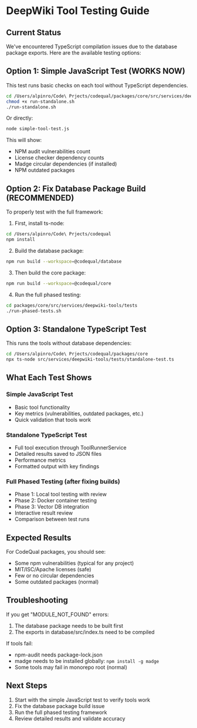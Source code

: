 # DeepWiki Tool Testing Guide

## Current Status
We've encountered TypeScript compilation issues due to the database package exports. Here are the available testing options:

## Option 1: Simple JavaScript Test (WORKS NOW)
This test runs basic checks on each tool without TypeScript dependencies.

```bash
cd /Users/alpinro/Code\ Prjects/codequal/packages/core/src/services/deepwiki-tools/tests
chmod +x run-standalone.sh
./run-standalone.sh
```

Or directly:
```bash
node simple-tool-test.js
```

This will show:
- NPM audit vulnerabilities count
- License checker dependency counts
- Madge circular dependencies (if installed)
- NPM outdated packages

## Option 2: Fix Database Package Build (RECOMMENDED)
To properly test with the full framework:

1. First, install ts-node:
```bash
cd /Users/alpinro/Code\ Prjects/codequal
npm install
```

2. Build the database package:
```bash
npm run build --workspace=@codequal/database
```

3. Then build the core package:
```bash
npm run build --workspace=@codequal/core
```

4. Run the full phased testing:
```bash
cd packages/core/src/services/deepwiki-tools/tests
./run-phased-tests.sh
```

## Option 3: Standalone TypeScript Test
This runs the tools without database dependencies:

```bash
cd /Users/alpinro/Code\ Prjects/codequal/packages/core
npx ts-node src/services/deepwiki-tools/tests/standalone-test.ts
```

## What Each Test Shows

### Simple JavaScript Test
- Basic tool functionality
- Key metrics (vulnerabilities, outdated packages, etc.)
- Quick validation that tools work

### Standalone TypeScript Test
- Full tool execution through ToolRunnerService
- Detailed results saved to JSON files
- Performance metrics
- Formatted output with key findings

### Full Phased Testing (after fixing builds)
- Phase 1: Local tool testing with review
- Phase 2: Docker container testing
- Phase 3: Vector DB integration
- Interactive result review
- Comparison between test runs

## Expected Results

For CodeQual packages, you should see:
- Some npm vulnerabilities (typical for any project)
- MIT/ISC/Apache licenses (safe)
- Few or no circular dependencies
- Some outdated packages (normal)

## Troubleshooting

If you get "MODULE_NOT_FOUND" errors:
1. The database package needs to be built first
2. The exports in database/src/index.ts need to be compiled

If tools fail:
- npm-audit needs package-lock.json
- madge needs to be installed globally: `npm install -g madge`
- Some tools may fail in monorepo root (normal)

## Next Steps

1. Start with the simple JavaScript test to verify tools work
2. Fix the database package build issue
3. Run the full phased testing framework
4. Review detailed results and validate accuracy
